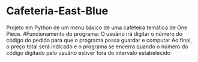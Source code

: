 # Cafeteria-East-Blue
Projeto em Python de um menu básico de uma cafeteira
temática de One Piece.
#Funcionamento do programa:
O usuário irá digitar o número do código do pedido para que o programa possa guardar e computar
Ao final, o preço total será indicado e o programa se encerra quando o número do código digitado pelo usuário estiver fora do intervalo estabelecido 
